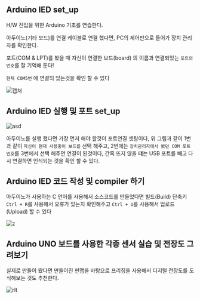 ## Arduino IED set_up

H/W 진입을 위한 Arduino 기초를 연습한다.

아두이노(기타 보드)를 연결 케이블로 연결 했다면, PC의 제어판으로 들어가 장치 관리자를 확인한다.

포트(COM & LPT)를 봤을 때 자신이 연결한 보드(board) 의 이름과 연결되있는  ```포트의 번호```를 잘 기억해 둔다!   

```현재 COM5번``` 에 연결되 있는것을 확인 할 수 있다

![캡처](https://user-images.githubusercontent.com/84003327/150759717-b6e7e8e8-21bc-4aac-8f5f-217f2e665d8d.PNG)


## Arduino IED 실행 및 포트 set_up

![asd](https://user-images.githubusercontent.com/84003327/150757455-ac86e5e8-4036-4b86-a368-5a2586323389.PNG)

아두이노를 실행 했다면 가장 먼저 해야 할것이 포트연결 셋팅이다, 위 그림과 같이 1번과 같이 ```자신이 현재 사용중이 보드를``` 선택 해주고, 2번에는 ```장치관리자에서 봤던 COM 포트 번호```를 3번에서 선택 해주면 연결이 된것이다, 간혹 뜨지 않을 떄는 USB 포트를 빼고 다시 연결하면 인식되는 것을 확인 할 수 있다.

## Arduino IED 코드 작성 및 compiler 하기 

아두이노가 사용하는 C 언어를 사용해서 소스코드를 만들었다면 빌드(Build)  단축키 ```Ctrl + R```를 사용해서 오류가 있는지 확인해주고 ```Ctrl + U```를 사용해서 업로드(Upload) 할 수 있다

![z](https://user-images.githubusercontent.com/84003327/150759082-7b5d7979-673d-444f-92e8-77a8b9386c93.PNG)


## Arduino UNO 보드를 사용한 각종 센서 실습 및 전장도 그려보기 

실제로 만들어 봤다면 만들어진 핀맵을 바탕으로 프리징을 사용해서 디지털 전장도를 도식해보는 것도 추천한다.

![rlt](https://user-images.githubusercontent.com/84003327/150739607-206e26ed-7c94-484e-9e4f-09e8a9854ec3.PNG)
